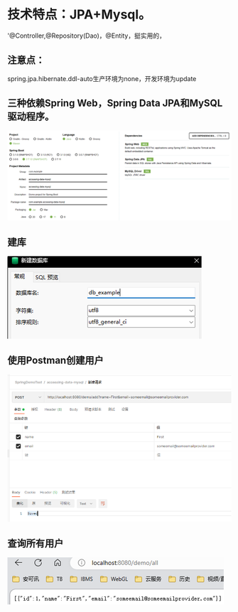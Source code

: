 # 技术特点：JPA+Mysql。

'@Controller,@Repository(Dao)，@Entity，挺实用的，

## 注意点：

spring.jpa.hibernate.ddl-auto生产环境为none，开发环境为update

## 三种依赖Spring Web，Spring Data JPA和MySQL驱动程序。

![img.png](img.png)

## 建库

![img_1.png](img_1.png)

## 使用Postman创建用户

![img_2.png](img_2.png)

## 查询所有用户

![img_3.png](img_3.png)